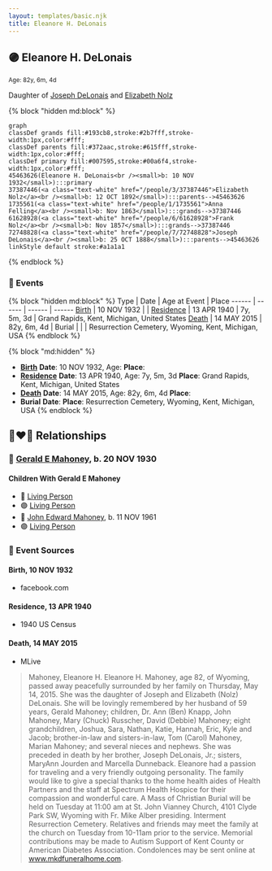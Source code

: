 ```yaml
---
layout: templates/basic.njk
title: Eleanore H. DeLonais
---
```

## 🟣 Eleanore H. DeLonais
<small>Age: 82y, 6m, 4d</small>

Daughter of [Joseph DeLonais](/people/7/72748828) and [Elizabeth Nolz](/people/3/37387446)

{% block "hidden md:block" %}
```mermaid
graph
classDef grands fill:#193cb8,stroke:#2b7fff,stroke-width:1px,color:#fff;
classDef parents fill:#372aac,stroke:#615fff,stroke-width:1px,color:#fff;
classDef primary fill:#007595,stroke:#00a6f4,stroke-width:1px,color:#fff;
45463626(Eleanore H. DeLonais<br /><small>b: 10 NOV 1932</small>):::primary
37387446(<a class="text-white" href="/people/3/37387446">Elizabeth Nolz</a><br /><small>b: 12 OCT 1892</small>):::parents-->45463626
1735561(<a class="text-white" href="/people/1/1735561">Anna Felling</a><br /><small>b: Nov 1863</small>):::grands-->37387446
61628928(<a class="text-white" href="/people/6/61628928">Frank Nolz</a><br /><small>b: Nov 1857</small>):::grands-->37387446
72748828(<a class="text-white" href="/people/7/72748828">Joseph DeLonais</a><br /><small>b: 25 OCT 1888</small>):::parents-->45463626
linkStyle default stroke:#a1a1a1
```
{% endblock %}

### 📆 Events

{% block "hidden md:block" %}
Type | Date | Age at Event | Place
------ | ------ | ------ | ------
[Birth](#event-event-3) | 10 NOV 1932 |  |
[Residence](#event-event-0) | 13 APR 1940 | 7y, 5m, 3d | Grand Rapids, Kent, Michigan, United States
[Death](#event-event-5) | 14 MAY 2015 | 82y, 6m, 4d |
Burial |  |  | Resurrection Cemetery, Wyoming, Kent, Michigan, USA
{% endblock %}

{% block "md:hidden" %}
- **[Birth](#event-event-3)**
**Date**: 10 NOV 1932, Age:
**Place**:
- **[Residence](#event-event-0)**
**Date**: 13 APR 1940, Age: 7y, 5m, 3d
**Place**: Grand Rapids, Kent, Michigan, United States
- **[Death](#event-event-5)**
**Date**: 14 MAY 2015, Age: 82y, 6m, 4d
**Place**:
- **Burial**
**Date**:
**Place**: Resurrection Cemetery, Wyoming, Kent, Michigan, USA
{% endblock %}

## 👩‍❤️‍👨 Relationships

### 🔵 [Gerald E Mahoney](/people/1/10062624), b. 20 NOV 1930

#### Children With Gerald E Mahoney
* 🔵 [Living Person](/people/5/57716919)
* 🟣 [Living Person](/people/8/82431921)
* 🔵 [John Edward Mahoney](/people/2/20318131), b. 11 NOV 1961
* 🟣 [Living Person](/people/6/6203854)
### 📰 Event Sources

#### <a id="event-event-3"></a> Birth, 10 NOV 1932
* facebook.com

#### <a id="event-event-0"></a> Residence, 13 APR 1940
* 1940 US Census

#### <a id="event-event-5"></a> Death, 14 MAY 2015
* MLive
>   
  > Mahoney, Eleanore H. Eleanore H. Mahoney, age 82, of Wyoming, passed away peacefully surrounded by her family on Thursday, May 14, 2015. She was the daughter of Joseph and Elizabeth (Nolz) DeLonais. She will be lovingly remembered by her husband of 59 years, Gerald Mahoney; children, Dr. Ann (Ben) Knapp, John Mahoney, Mary (Chuck) Russcher, David (Debbie) Mahoney; eight grandchildren, Joshua, Sara, Nathan, Katie, Hannah, Eric, Kyle and Jacob; brother-in-law and sisters-in-law, Tom (Carol) Mahoney, Marian Mahoney; and several nieces and nephews. She was preceded in death by her brother, Joseph DeLonais, Jr.; sisters, MaryAnn Jourden and Marcella Dunneback. Eleanore had a passion for traveling and a very friendly outgoing personality. The family would like to give a special thanks to the home health aides of Health Partners and the staff at Spectrum Health Hospice for their compassion and wonderful care. A Mass of Christian Burial will be held on Tuesday at 11:00 am at St. John Vianney Church, 4101 Clyde Park SW, Wyoming with Fr. Mike Alber presiding. Interment Resurrection Cemetery. Relatives and friends may meet the family at the church on Tuesday from 10-11am prior to the service. Memorial contributions may be made to Autism Support of Kent County or American Diabetes Association. Condolences may be sent online at www.mkdfuneralhome.com.
